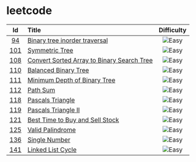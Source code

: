 # leetcode
| Id | Title | Difficulty |
| :--------: | :--------- | :---: |
| [94][0094] | [Binary tree inorder traversal](<./src/94.binary-tree-inorder-traversal.ts>) | ![Easy][Easy] |
| [101][0101] | [Symmetric Tree](<./src/101.symmetric-tree.ts>) | ![Easy][Easy] |
| [108][0108] | [Convert Sorted Array to Binary Search Tree](<./src/108.convert-sorted-array-to-binary-search-tree.ts>) | ![Easy][Easy] |
| [110][0110] | [Balanced Binary Tree](<./src/110.balanced-binary-tree.ts>) | ![Easy][Easy] |
| [111][0111] | [Minimum Depth of Binary Tree](<./src/111.minimum-depth-of-binary-tree.ts>) | ![Easy][Easy] |
| [112][0112] | [Path Sum](<./src/112.path-sum.ts>) | ![Easy][Easy] |
| [118][0118] | [Pascals Triangle](<./src/118.pascals-triangle.ts>) | ![Easy][Easy] |
| [119][0119] | [Pascals Triangle II](<./src/119.pascals-triangle-ii.ts>) | ![Easy][Easy] |
| [121][0121] | [Best Time to Buy and Sell Stock](<./src/121.best-time-to-buy-and-sell-stock.ts>) | ![Easy][Easy] |
| [125][0125] | [Valid Palindrome](<./src/125.valid-palindrome.ts>) | ![Easy][Easy] |
| [136][0136] | [Single Number](<./src/136.single-number.ts>) | ![Easy][Easy] |
| [141][0141] | [Linked List Cycle](<./src/141.linked-list-cycle.ts>) | ![Easy][Easy] |


[0094]: https://leetcode.com/problems/binary-tree-inorder-traversal/
[0101]: https://leetcode.com/problems/symmetric-tree/
[0108]: https://leetcode.com/problems/convert-sorted-array-to-binary-search-tree/
[0110]: https://leetcode.com/problems/balanced-binary-tree/
[0111]: https://leetcode.com/problems/minimum-depth-of-binary-tree/
[0112]: https://leetcode.com/problems/path-sum/
[0118]: https://leetcode.com/problems/pascals-triangle/
[0119]: https://leetcode.com/problems/pascals-triangle-ii/
[0121]: https://leetcode.com/problems/best-time-to-buy-and-sell-stock/
[0125]: https://leetcode.com/problems/valid-palindrome/
[0136]: https://leetcode.com/problems/single-number/
[0141]: https://leetcode.com/problems/linked-list-cycle/description/


[Easy]: https://img.shields.io/badge/-Easy-brightgreen
[Medium]: https://img.shields.io/badge/-Medium-orange
[Hard]: https://img.shields.io/badge/-Hard-red